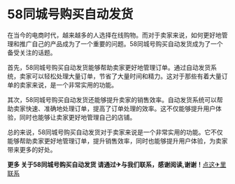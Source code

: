 # 58同城号购买自动发货

在当今的电商时代，越来越多的人选择在线购物。而对于卖家来说，如何更好地管理和推广自己的产品成为了一个重要的问题。58同城号购买自动发货成为了一个备受关注的话题。

首先，58同城号购买自动发货能够帮助卖家更好地管理订单。通过自动发货系统，卖家可以轻松处理大量订单，节省了大量时间和精力。这对于那些有着大量订单的卖家来说，是一个非常实用的功能。

其次，58同城号购买自动发货还能够提升卖家的销售效率。自动发货系统可以帮助卖家快速、准确地处理订单，提高了订单处理的效率。这不仅能够提升用户体验，同时也能够让卖家更好地管理自己的店铺。

总的来说，58同城号购买自动发货对于卖家来说是一个非常实用的功能。它不仅能够帮助卖家更好地管理订单，提升销售效率，同时也能够提升用户体验，为卖家带来更多的好处。

**更多 关于58同城号购买自动发货 请通过✈与我们联系，感谢阅读,谢谢！**[点这✈里联系](https://b.k02.cc)
